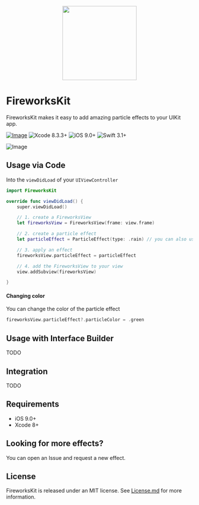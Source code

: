 <p align="center">
<img src="https://user-images.githubusercontent.com/10343189/28755302-c7b3137a-7557-11e7-8d83-61bf94a28480.png" width="200">
</p>


# FireworksKit

FireworksKit makes it easy to add amazing particle effects to your UIKit app.



[![Image](https://img.shields.io/npm/l/express.svg)](https://github.com/appzYourLife/FireworksKit/blob/master/LICENSE)
![Xcode 8.3.3+](https://img.shields.io/badge/Xcode-8.3.3%2B-blue.svg)
![iOS 9.0+](https://img.shields.io/badge/iOS-9.0%2B-blue.svg)
![Swift 3.1+](https://img.shields.io/badge/Swift-3.1%2B-orange.svg)

![Image](https://user-images.githubusercontent.com/10343189/28745428-a0f9d96a-7478-11e7-8688-242a06d0d3c7.gif)

## Usage via Code

Into the `viewDidLoad` of your `UIViewController`

```swift
import FireworksKit
```

```swift
override func viewDidLoad() {
    super.viewDidLoad()
```
```swift
    // 1. create a FireworksView 
    let fireworksView = FireworksView(frame: view.frame)
```    
```swift    
    // 2. create a particle effect
    let particleEffect = ParticleEffect(type: .rain) // you can also use .snow, .smoke or .fire
```    
```swift
    // 3. apply an effect
    fireworksView.particleEffect = particleEffect
```    
```swift
    // 4. add the FireworksView to your view
    view.addSubview(fireworksView)
```    
```swift
}
```
#### Changing color

You can change the color of the particle effect

```swift
fireworksView.particleEffect?.particleColor = .green
```

## Usage with Interface Builder

TODO

## Integration

TODO

## Requirements

- iOS 9.0+
- Xcode 8+

## Looking for more effects?

You can open an Issue and request a new effect.

## License

FireworksKit is released under an MIT license. See [License.md](/LICENSE) for more information.

